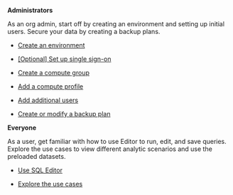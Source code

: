 **Administrators**

As an org admin, start off by creating an environment and setting up initial users. Secure your data by creating a backup plans.

-   [Create an environment](qiv1640281527006.md)


-   [[Optional] Set up single sign-on](mxq1680183881642.md)


-   [Create a compute group](xrr1658772541186.md)


-   [Add a compute profile](dvl1640281718303.md)


-   [Add additional users](wxe1659392685092.md)


-   [Create or modify a backup plan](qmb1659046927155.md)


**Everyone**

As a user, get familiar with how to use Editor to run, edit, and save queries. Explore the use cases to view different analytic scenarios and use the preloaded datasets.

-   [Use SQL Editor](xbg1640280430669.md)


-   [Explore the use cases](bkm1640280721917.md)


